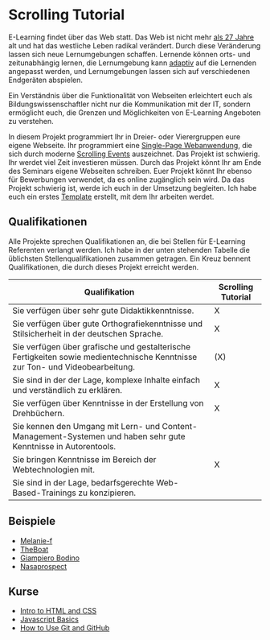 # Scrolling Tutorial

E-Learning findet über das Web statt. Das Web ist nicht mehr [als 27 Jahre](https://www.w3.org/People/Berners-Lee/) alt und hat das westliche Leben radikal verändert. Durch diese Veränderung lassen sich neue Lernumgebungen schaffen. Lernende können orts- und zeitunabhängig lernen, die Lernumgebung kann [adaptiv](https://www.khanacademy.org/about) auf die Lernenden angepasst werden, und Lernumgebungen lassen sich auf verschiedenen Endgeräten abspielen.

Ein Verständnis über die Funktionalität von Webseiten erleichtert euch als Bildungswissenschaftler nicht nur die Kommunikation mit der IT, sondern ermöglicht euch, die Grenzen und Möglichkeiten von E-Learning Angeboten zu verstehen. 

In diesem Projekt programmiert Ihr in Dreier- oder Vierergruppen eure eigene Webseite. Ihr programmiert eine [Single-Page Webanwendung](https://de.wikipedia.org/wiki/Single-page-Webanwendung), die sich durch moderne [Scrolling Events](http://www.sbs.com.au/theboat/) auszeichnet. Das Projekt ist schwierig. Ihr werdet viel Zeit investieren müssen. Durch das Projekt könnt Ihr am Ende des Seminars eigene Webseiten schreiben. Euer Projekt könnt Ihr ebenso für Bewerbungen verwendet, da es online zugänglich sein wird. Da das Projekt schwierig ist, werde ich euch in der Umsetzung begleiten. Ich habe euch ein erstes [Template](https://github.com/lehre-burkhart/ws_16_17_scrolling-tutorial) erstellt, mit dem Ihr arbeiten werdet.

## Qualifikationen

Alle Projekte sprechen Qualifikationen an, die bei Stellen für E-Learning Referenten verlangt werden. Ich habe in der unten stehenden Tabelle die üblichsten Stellenqualifikationen zusammen getragen. Ein Kreuz bennent Qualifikationen, die durch dieses Projekt erreicht werden.

| Qualifikation  |  Scrolling Tutorial  |   
|---|---|
| Sie verfügen über sehr gute Didaktikkenntnisse. | X  | 
| Sie verfügen über gute Orthografiekenntnisse und Stilsicherheit in der deutschen Sprache.  |  X |  
| Sie verfügen über grafische und gestalterische Fertigkeiten sowie medientechnische Kenntnisse zur Ton- und Videobearbeitung.  | (X) | 
| Sie sind in der der Lage, komplexe Inhalte einfach und verständlich zu erklären.  | X |
| Sie verfügen über Kenntnisse in der Erstellung von Drehbüchern.  | X |
| Sie kennen den Umgang mit Lern- und Content-Management-Systemen und haben sehr gute Kenntnisse in Autorentools. |   | 
| Sie bringen Kenntnisse im Bereich der Webtechnologien mit. | X |   
| Sie sind in der Lage, bedarfsgerechte Web-Based-Trainings zu konzipieren. |  |

## Beispiele  

* [Melanie-f](http://melanie-f.com/en/)
* [TheBoat](http://www.sbs.com.au/theboat/)
* [Giampiero Bodino](http://www.sbs.com.au/theboat/)
* [Nasaprospect](http://nasaprospect.com/)

## Kurse 

* [Intro to HTML and CSS](https://www.udacity.com/course/intro-to-html-and-css--ud304)
* [Javascript Basics](https://www.udacity.com/course/javascript-basics--ud804)
* [How to Use Git and GitHub](https://www.udacity.com/course/how-to-use-git-and-github--ud775)



